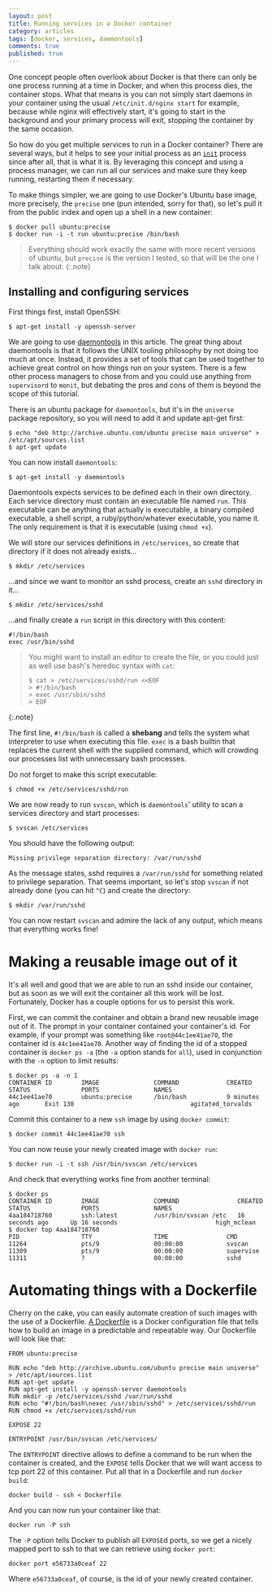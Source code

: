 ```yaml
---
layout: post
title: Running services in a Docker container
category: articles
tags: [docker, services, daemontools]
comments: true
published: true
---
```


One concept people often overlook about Docker is that there can only be one process running at a time in Docker, and when this process dies, the container stops. What that means is you can not simply start daemons in your container using the usual `/etc/init.d/nginx start` for example, because while nginx will effectively start, it's going to start in the background and your primary process will exit, stopping the container by the same occasion.

So how do you get multiple services to run in a Docker container? There are several ways, but it helps to see your initial process as an [`init`](http://en.wikipedia.org/wiki/Init) process since after all, that is what it is. By leveraging this concept and using a process manager, we can run all our services and make sure they keep running, restarting them if necessary.

To make things simpler, we are going to use Docker's Ubuntu base image, more precisely, the `precise` one (pun intended, sorry for that), so let's pull it from the public index and open up a shell in a new container:

    $ docker pull ubuntu:precise
    $ docker run -i -t run ubuntu:precise /bin/bash


> Everything should work exactly the same with more recent versions of ubuntu, but `precise` is the version I tested, so that will be the one I talk about.
{:.note}

## Installing and configuring services

First things first, install OpenSSH:

    $ apt-get install -y openssh-server

We are going to use [daemontools](http://cr.yp.to/daemontools.html) in this article. The great thing about daemontools is that it follows the UNIX tooling philosophy by not doing too much at once. Instead, it provides a set of tools that can be used together to achieve great control on how things run on your system. There is a few other process managers to chose from and you could use anything from `supervisord` to `monit`, but debating the pros and cons of them is beyond the scope of this tutorial.

There is an ubuntu package for `daemontools`, but it's in the `universe` package repository, so you will need to add it and update apt-get first:

    $ echo "deb http://archive.ubuntu.com/ubuntu precise main universe" > /etc/apt/sources.list
    $ apt-get update

You can now install `daemontools`:

    $ apt-get install -y daemontools

Daemontools expects services to be defined each in their own directory. Each service directory must contain an executable file named `run`. This executable can be anything that actually is executable, a binary compiled executable, a shell script, a ruby/python/whatever executable, you name it. The only requirement is that it is executable (using `chmod +x`).

We will store our services definitions in `/etc/services`, so create that directory if it does not already exists...

    $ mkdir /etc/services

...and since we want to monitor an sshd process, create an `sshd` directory in it...

    $ mkdir /etc/services/sshd

...and finally create a `run` script in this directory with this content:

    #!/bin/bash
    exec /usr/bin/sshd

> You might want to install an editor to create the file, or you could just as well use bash's heredoc syntax with `cat`:
>
>     $ cat > /etc/services/sshd/run <<EOF
>     > #!/bin/bash
>     > exec /usr/sbin/sshd
>     > EOF
{:.note}

The first line, `#!/bin/bash` is called a __shebang__ and tells the system what interpreter to use when executing this file. `exec` is a bash builtin that replaces the current shell with the supplied command, which will crowding our processes list with unnecessary bash processes.

Do not forget to make this script executable:

    $ chmod +x /etc/services/sshd/run

We are now ready to run `svscan`, which is `daemontools`' utility to scan a services directory and start processes:

    $ svscan /etc/services

You should have the following output:

    Missing privilege separation directory: /var/run/sshd

As the message states, sshd requires a `/var/run/sshd` for something related to privilege separation. That seems important, so let's stop `svscan` if not already done (you can hit `^C`) and create the directory:

    $ mkdir /var/run/sshd

You can now restart `svscan` and admire the lack of any output, which means that everything works fine!

# Making a reusable image out of it

It's all well and good that we are able to run an sshd inside our container, but as soon as we will exit the container all this work will be lost. Fortunately, Docker has a couple options for us to persist this work.

First, we can commit the container and obtain a brand new reusable image out of it. The prompt in your container contained your container's id. For example, if your prompt was something like `root@44c1ee41ae70`, the container id is `44c1ee41ae70`. Another way of finding the id of a stopped container is `docker ps -a` (the `-a` option stands for `all`), used in conjunction with the `-n` option to limit results:

    $ docker ps -a -n 1
    CONTAINER ID        IMAGE               COMMAND             CREATED             STATUS              PORTS               NAMES
    44c1ee41ae70        ubuntu:precise      /bin/bash           9 minutes ago       Exit 130                                agitated_torvalds

Commit this container to a new `ssh` image by using `docker commit`:

    $ docker commit 44c1ee41ae70 ssh

You can now reuse your newly created image with `docker run`:

    $ docker run -i -t ssh /usr/bin/svscan /etc/services

And check that everything works fine from another terminal:

    $ docker ps
    CONTAINER ID        IMAGE               COMMAND                CREATED             STATUS              PORTS               NAMES
    4aa184718760        ssh:latest          /usr/bin/svscan /etc   16 seconds ago      Up 16 seconds                           high_mclean
    $ docker top 4aa184718760
    PID                 TTY                 TIME                CMD
    11264               pts/9               00:00:00            svscan
    11309               pts/9               00:00:00            supervise
    11311               ?                   00:00:00            sshd

# Automating things with a Dockerfile

Cherry on the cake, you can easily automate creation of such images with the use of a Dockerfile. [A Dockerfile](http://docs.docker.io/en/latest/use/builder/) is a Docker configuration file that tells how to build an image in a predictable and repeatable way. Our Dockerfile will look like that:

    FROM ubuntu:precise

    RUN echo "deb http://archive.ubuntu.com/ubuntu precise main universe" > /etc/apt/sources.list
    RUN apt-get update
    RUN apt-get install -y openssh-server daemontools
    RUN mkdir -p /etc/services/sshd /var/run/sshd
    RUN echo "#!/bin/bash\nexec /usr/sbin/sshd" > /etc/services/sshd/run
    RUN chmod +x /etc/services/sshd/run

    EXPOSE 22

    ENTRYPOINT /usr/bin/svscan /etc/services/

The `ENTRYPOINT` directive allows to define a command to be run when the container is created, and the `EXPOSE` tells Docker that we will want access to tcp port 22 of this container. Put all that in a Dockerfile and run `docker build`:

    docker build - ssh < Dockerfile

And you can now run your container like that:

    docker run -P ssh

The `-P` option tells Docker to publish all `EXPOSE`d ports, so we get a nicely mapped port to ssh to that we can retrieve using `docker port`:

    docker port e56733a0ceaf 22

Where `e56733a0ceaf`, of course, is the id of your newly created container.